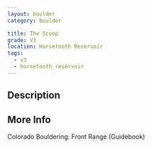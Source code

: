 ```yaml
---
layout: boulder
category: boulder

title: The Scoop
grade: V3
location: Horsetooth Reservoir
tags:
  - v3
  - horsetooth_reservoir
---
```


## Description


## More Info
Colorado Bouldering: Front Range (Guidebook)
